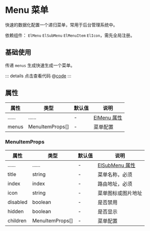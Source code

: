 # Menu 菜单

快速的数据化配置一个递归菜单，常用于后台管理系统中。

依赖组件： `ElMenu` `ElSubMenu` `ElMenuItem` `ElIcon`，需先全局注册。

## 基础使用

传递 `menus` 生成快速生成一个菜单。

<ClientOnly><menuBase/></ClientOnly>

::: details 点击查看代码
@[code](@example/menuBase.vue)
:::

## 属性

| 属性 | 类型  | 默认值 | 说明  
| --- | ---   | ---   | --- 
| ...... | ......  | - | [ElMenu 属性](https://element-plus.gitee.io/zh-CN/component/menu.html#menu-%E5%B1%9E%E6%80%A7)
| menus | MenuItemProps[] | - | 菜单配置

### MenuItemProps

| 属性 | 类型  | 默认值 | 说明  
| --- | ---   | ---   | --- 
| ...... | ......  | - | [ElSubMenu 属性](https://element-plus.gitee.io/zh-CN/component/menu.html#submenu-%E5%B1%9E%E6%80%A7)
| title | string | - | 菜单名称，必须
| index  | index | - | 路由地址，必须
| icon  | string | - | 菜单图标或图片地址
| disabled | boolean | - | 是否禁用
| hidden | boolean | - | 是否显示
| children | MenuItemProps[] | - | 菜单配置

